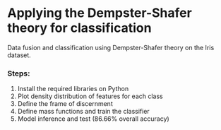 # Applying the Dempster-Shafer theory for classification

Data fusion and classification using Dempster-Shafer theory on the Iris dataset.

### Steps:
1. Install the required libraries on Python 
2. Plot density distribution of features for each class
3. Define the frame of discernment
4. Define mass functions and train the classifier
5. Model inference and test (86.66% overall accuracy) 